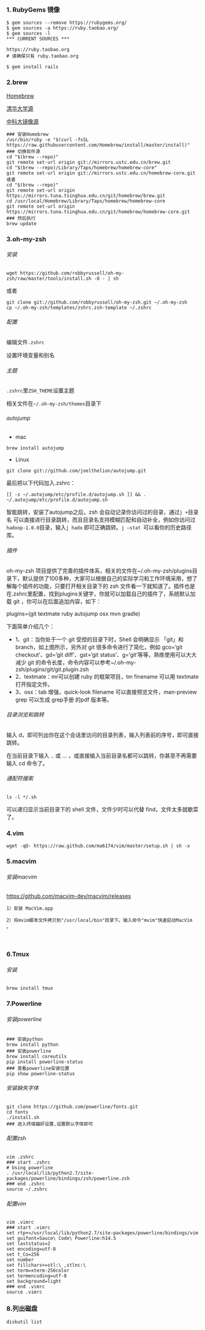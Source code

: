 ### 1. RubyGems 镜像

```shell
$ gem sources --remove https://rubygems.org/
$ gem sources -a https://ruby.taobao.org/
$ gem sources -l
*** CURRENT SOURCES ***

https://ruby.taobao.org
# 请确保只有 ruby.taobao.org
```

```shell
$ gem install rails
```

### 2.brew

[Homebrew](http://brew.sh/index_zh-cn.html)

[清华大学源](https://mirrors.tuna.tsinghua.edu.cn/help/homebrew/)

[中科大镜像源](http://mirrors.ustc.edu.cn)

```shell
### 安装Homebrew
/usr/bin/ruby -e "$(curl -fsSL https://raw.githubusercontent.com/Homebrew/install/master/install)"
### 切换软件源
cd "$(brew --repo)"
git remote set-url origin git://mirrors.ustc.edu.cn/brew.git
cd "$(brew --repo)/Library/Taps/homebrew/homebrew-core"
git remote set-url origin git://mirrors.ustc.edu.cn/homebrew-core.git
或者
cd "$(brew --repo)"
git remote set-url origin https://mirrors.tuna.tsinghua.edu.cn/git/homebrew/brew.git
cd /usr/local/Homebrew/Library/Taps/homebrew/homebrew-core
git remote set-url origin https://mirrors.tuna.tsinghua.edu.cn/git/homebrew/homebrew-core.git
### 然后执行
brew update
```

### 3.oh-my-zsh

###### 安装

```shell
wget https://github.com/robbyrussell/oh-my-zsh/raw/master/tools/install.sh -O - | sh
```

或者

```shell
git clone git://github.com/robbyrussell/oh-my-zsh.git ~/.oh-my-zsh
cp ~/.oh-my-zsh/templates/zshrc.zsh-template ~/.zshrc
```

###### 配置

编辑文件`.zshrc`

设置环境变量和别名

###### 主题

`.zshrc`里`ZSH_THEME`设置主题

相关文件在`~/.oh-my-zsh/themes`目录下

###### autojump

+ mac

```shell
brew install autojump
```

+ Linux

```shell
git clone git://github.com/joelthelion/autojump.git
```

最后把以下代码加入.zshrc：

```shell
[[ -s ~/.autojump/etc/profile.d/autojump.sh ]] && . ~/.autojump/etc/profile.d/autojump.sh
```


智能跳转，安装了autojump之后，zsh 会自动记录你访问过的目录，通过` j + `目录名 可以直接进行目录跳转，而且目录名支持模糊匹配和自动补全，例如你访问过`hadoop-1.0.0`目录，输入`j hado` 即可正确跳转。`j –stat `可以看你的历史路径库。

###### 插件

oh-my-zsh 项目提供了完善的插件体系，相关的文件在~/.oh-my-zsh/plugins目录下，默认提供了100多种，大家可以根据自己的实际学习和工作环境采用，想了解每个插件的功能，只要打开相关目录下的 zsh 文件看一下就知道了。插件也是在.zshrc里配置，找到plugins关键字，你就可以加载自己的插件了，系统默认加载 git ，你可以在后面追加内容，如下：

plugins=(git textmate ruby autojump osx mvn gradle)

下面简单介绍几个：

+ 1、git：当你处于一个 git 受控的目录下时，Shell 会明确显示 「git」和 branch，如上图所示，另外对 git 很多命令进行了简化，例如 gco=’git checkout’、gd=’git diff’、gst=’git status’、g=’git’等等，熟练使用可以大大减少 git 的命令长度，命令内容可以参考~/.oh-my-zsh/plugins/git/git.plugin.zsh
+ 2、textmate：mr可以创建 ruby 的框架项目，tm finename 可以用 textmate 打开指定文件。
+ 3、osx：tab 增强，quick-look filename 可以直接预览文件，man-preview grep 可以生成 grep手册 的pdf 版本等。



###### 目录浏览和跳转

输入 d，即可列出你在这个会话里访问的目录列表，输入列表前的序号，即可直接跳转。

在当前目录下输入 .. 或 … ，或直接输入当前目录名都可以跳转，你甚至不再需要输入 cd 命令了。

###### 通配符搜索

```shell
ls -l */.sh
```

可以递归显示当前目录下的 shell 文件，文件少时可以代替 find，文件太多就歇菜了。

### 4.vim

```shell
wget -qO- https://raw.github.com/ma6174/vim/master/setup.sh | sh -x
```

### 5.macvim

###### 安装macvim

https://github.com/macvim-dev/macvim/releases

	1）安装 MacVim.app

	2）将mvim脚本文件拷贝到"/usr/local/bin"目录下。输入命令"mvim"快速启动MacVim 。
​     

### 6.Tmux

###### 安装

```shell
brew install tmux
```

### 7.Powerline

###### 安装powerline

```shell
### 安装python
brew install python
### 安装powerline
brew install coreutils
pip install powerline-status
### 查看powerline安装位置
pip show powerline-status
```

###### 安装缺失字体

```shell
git clone https://github.com/powerline/fonts.git
cd fonts
./install.sh
### 进入终端偏好设置,设置默认字体即可
```

###### 配置zsh

```shell
vim .zshrc
### start .zshrc
# Using powerline
. /usr/local/lib/python2.7/site-packages/powerline/bindings/zsh/powerline.zsh
### end .zshrc
source ~/.zshrc
```

###### 配置vim

```shell
vim .vimrc
### start .vimrc
set rtp+=/usr/local/lib/python2.7/site-packages/powerline/bindings/vim
set guifont=Sauce\ Code\ Powerline:h14.5
set laststatus=2
set encoding=utf-8
set t_Co=256
set number
set fillchars+=stl:\ ,stlnc:\
set term=xterm-256color
set termencoding=utf-8
set background=light
### end .vimrc
source .vimrc
```

### 8.列出磁盘

```shell
diskutil list
```

